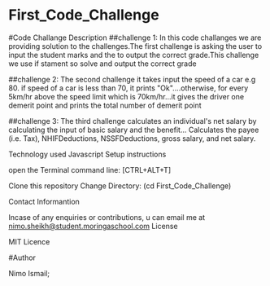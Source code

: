 # First_Code_Challenge

#Code Challange Description
##challenge 1:
In this code challanges we are providing solution to the challenges.The first challenge is asking the user to input the student marks and the to output the correct grade.This challenge we use if stament so solve and output the correct grade

##challenge 2:
The second challenge it takes input the speed of a car e.g 80. if speed of a car is less than 70, it prints "Ok"....otherwise, for every 5km/hr above the speed limit which is 70km/hr...it gives the driver one demerit point and prints the total number of demerit point

##challenge 3:
The third challenge calculates an individual's net salary by calculating the input of basic salary and the benefit... Calculates the payee (i.e. Tax), NHIFDeductions, NSSFDeductions, gross salary, and net salary.

Technology used
Javascript
Setup instructions


open the Terminal command line: [CTRL+ALT+T]

Clone this repository
Change Directory: (cd First_Code_Challenge)


Contact Informantion

Incase of any enquiries or contributions, u can  email me at nimo.sheikh@student.moringaschool.com
License

MIT Licence

#Author

Nimo Ismail;




